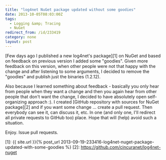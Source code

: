 ```yaml
---
title: "log4net NuGet package updated without some goodies"
date: 2013-10-05T08:03:00Z
tags:
  - Logging &amp; Tracing
  - NuGet
redirect_from: /id/233419
category: none
layout: post
---
```

[Few days ago I published a new log4net's package][1] on NuGet and based on feedback on previous version I added some "goodies". Given more feedback on this version, when other people were not that happy with the change and after listening to some arguments, I decided to remove the "goodies" and publish just the binaries (1.2.12).

<!-- excerpt -->

Also because I learned something about feedback - basically you only hear from people when they want a change and then you again hear from other people that don't want the change, I decided to have absolutely open self-organizing approach :). I created [GitHub repository with sources for NuGet package][2] and if you want some change ... create a pull request. Then everybody can see it, can discuss it, etc. In one (and only one, I'll redirect all private requests to GitHub too) place. Hope that will (help) avoid such a situation.

Enjoy. Issue pull requests.

[1]: {{ site.url }}{% post_url 2013-09-19-233416-log4net-nuget-package-updated-with-some-goodies %}
[2]: https://github.com/cincuranet/log4net-nuget